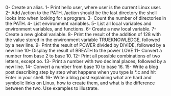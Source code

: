 0- Create an alias.
1- Print hello user, where user is the current Linux user.
2- Add /action to the PATH. /action should be the last directory the shell looks into when looking for a program.
3- Count the number of directories in the PATH.
4- List environment variables.
5- List all local variables and environment variables, and functions.
6- Create a new local variable.
7- Create a new global variable.
8- Print the result of the addition of 128 with the value stored in the environment variable TRUEKNOWLEDGE, followed by a new line.
9- Print the result of POWER divided by DIVIDE, followed by a new line
10- Display the result of BREATH to the power LOVE
11- Convert a number from base 2 to base 10.
12- Print all possible combinations of two letters, except oo.
13- Print a number with two decimal places, followed by a new line.
14- Convert a number from base 10 to base 16.
15- Write a blog post describing step by step what happens when you type ls *.c and hit Enter in your shell.
16- Write a blog post explaining what are hard and symbolic links on Linux, how to create them, and what is the difference between the two. Use examples to illustrate.